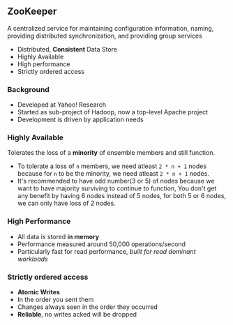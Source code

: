 ## ZooKeeper

A centralized service for maintaining configuration information, naming, providing distributed synchronization, and providing group services
* Distributed, **Consistent** Data Store
* Highly Available
* High performance
* Strictly ordered access 

### Background
* Developed at Yahoo! Research
* Started as sub-project of Hadoop, now a top-level Apache project
* Development is driven by application needs

### Highly Available
Tolerates the loss of a **minority** of ensemble members and still function.
* To tolerate a loss of `n` members, we need atleast `2 * n + 1` nodes because for `n` to be the minority, we need atleast `2 * n + 1` nodes.
* It's recommended to have odd number(3 or 5) of nodes because we want to have majority surviving to continue to function, You don't get any benefit by having 6 nodes instead of 5 nodes, for both 5 or 6 nodes, we can only have loss of 2 nodes.

### High Performance
* All data is stored **in memory**
* Performance measured around 50,000
operations/second
* Particularly fast for read performance, _built for read dominant workloads_

### Strictly ordered access 
* **Atomic Writes**
* In the order you sent them
* Changes always seen in the order they occurred
* **Reliable**, no writes acked will be dropped 
